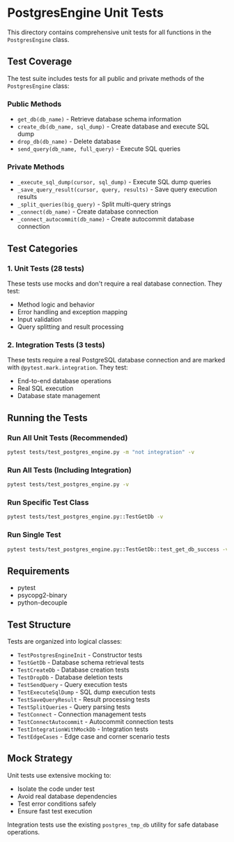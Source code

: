 # PostgresEngine Unit Tests

This directory contains comprehensive unit tests for all functions in the `PostgresEngine` class.

## Test Coverage

The test suite includes tests for all public and private methods of the `PostgresEngine` class:

### Public Methods
- `get_db(db_name)` - Retrieve database schema information
- `create_db(db_name, sql_dump)` - Create database and execute SQL dump
- `drop_db(db_name)` - Delete database
- `send_query(db_name, full_query)` - Execute SQL queries

### Private Methods
- `_execute_sql_dump(cursor, sql_dump)` - Execute SQL dump queries
- `_save_query_result(cursor, query, results)` - Save query execution results
- `_split_queries(big_query)` - Split multi-query strings
- `_connect(db_name)` - Create database connection
- `_connect_autocommit(db_name)` - Create autocommit database connection

## Test Categories

### 1. Unit Tests (28 tests)
These tests use mocks and don't require a real database connection. They test:
- Method logic and behavior
- Error handling and exception mapping
- Input validation
- Query splitting and result processing

### 2. Integration Tests (3 tests) 
These tests require a real PostgreSQL database connection and are marked with `@pytest.mark.integration`. They test:
- End-to-end database operations
- Real SQL execution
- Database state management

## Running the Tests

### Run All Unit Tests (Recommended)
```bash
pytest tests/test_postgres_engine.py -m "not integration" -v
```

### Run All Tests (Including Integration)
```bash
pytest tests/test_postgres_engine.py -v
```

### Run Specific Test Class
```bash
pytest tests/test_postgres_engine.py::TestGetDb -v
```

### Run Single Test
```bash
pytest tests/test_postgres_engine.py::TestGetDb::test_get_db_success -v
```

## Requirements

- pytest
- psycopg2-binary
- python-decouple

## Test Structure

Tests are organized into logical classes:
- `TestPostgresEngineInit` - Constructor tests
- `TestGetDb` - Database schema retrieval tests
- `TestCreateDb` - Database creation tests
- `TestDropDb` - Database deletion tests
- `TestSendQuery` - Query execution tests
- `TestExecuteSqlDump` - SQL dump execution tests
- `TestSaveQueryResult` - Result processing tests
- `TestSplitQueries` - Query parsing tests
- `TestConnect` - Connection management tests
- `TestConnectAutocommit` - Autocommit connection tests
- `TestIntegrationWithMockDb` - Integration tests
- `TestEdgeCases` - Edge case and corner scenario tests

## Mock Strategy

Unit tests use extensive mocking to:
- Isolate the code under test
- Avoid real database dependencies
- Test error conditions safely
- Ensure fast test execution

Integration tests use the existing `postgres_tmp_db` utility for safe database operations.

